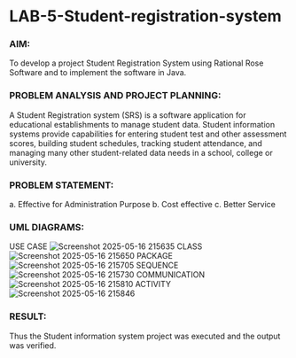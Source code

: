 # LAB-5-Student-registration-system
### AIM:
To develop a project Student Registration System using Rational Rose Software and to
implement the software in Java.
### PROBLEM ANALYSIS AND PROJECT PLANNING:
A Student Registration system (SRS) is a software application for educational
establishments to manage student data. Student information systems provide capabilities for
entering student test and other assessment scores, building student schedules, tracking student
attendance, and managing many other student-related data needs in a school, college or
university.
### PROBLEM STATEMENT:
a. Effective for Administration Purpose
b. Cost effective
c. Better Service
### UML DIAGRAMS:


USE CASE
![Screenshot 2025-05-16 215635](https://github.com/user-attachments/assets/70e19510-ba6a-432e-af32-ca073570c00c)
CLASS
![Screenshot 2025-05-16 215650](https://github.com/user-attachments/assets/b520782a-ec61-4065-8b14-c2fcdd14c44e)
PACKAGE
![Screenshot 2025-05-16 215705](https://github.com/user-attachments/assets/c693cf0b-a775-4bf7-a7d7-9f6750c83926)
SEQUENCE
![Screenshot 2025-05-16 215730](https://github.com/user-attachments/assets/89438e4e-304e-44fa-b6aa-cf727b2db173)
COMMUNICATION
![Screenshot 2025-05-16 215810](https://github.com/user-attachments/assets/befd2c21-7b07-477c-871b-ae16780ce732)
ACTIVITY
![Screenshot 2025-05-16 215846](https://github.com/user-attachments/assets/acbdb4a2-cac4-41e8-bd75-cc97e9766929)






### RESULT:
Thus the Student information system project was executed and the output was
verified.
